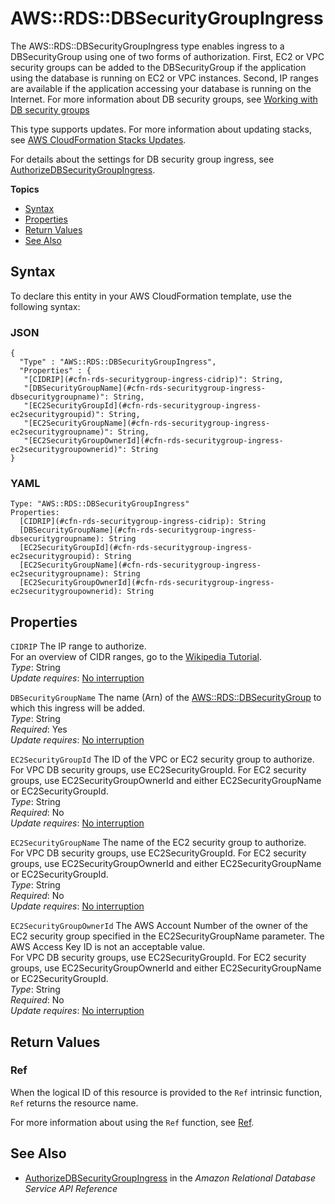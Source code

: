 # AWS::RDS::DBSecurityGroupIngress<a name="aws-resource-rds-security-group-ingress"></a>

The AWS::RDS::DBSecurityGroupIngress type enables ingress to a DBSecurityGroup using one of two forms of authorization\. First, EC2 or VPC security groups can be added to the DBSecurityGroup if the application using the database is running on EC2 or VPC instances\. Second, IP ranges are available if the application accessing your database is running on the Internet\. For more information about DB security groups, see [Working with DB security groups](http://docs.aws.amazon.com/AmazonRDS/latest/UserGuide/USER_WorkingWithSecurityGroups.html)

This type supports updates\. For more information about updating stacks, see [AWS CloudFormation Stacks Updates](using-cfn-updating-stacks.md)\.

For details about the settings for DB security group ingress, see [AuthorizeDBSecurityGroupIngress](http://docs.aws.amazon.com/AmazonRDS/latest/APIReference/API_AuthorizeDBSecurityGroupIngress.html)\.

**Topics**
+ [Syntax](#aws-resource-rds-dbsecuritygroupingress-syntax)
+ [Properties](#cfn-rds-securitygroup-ingress-properties)
+ [Return Values](#w3ab2c21c10d972c15)
+ [See Also](#w3ab2c21c10d972c17)

## Syntax<a name="aws-resource-rds-dbsecuritygroupingress-syntax"></a>

To declare this entity in your AWS CloudFormation template, use the following syntax:

### JSON<a name="aws-resource-rds-dbsecuritygroupingress-syntax.json"></a>

```
{
  "Type" : "AWS::RDS::DBSecurityGroupIngress",
  "Properties" : {
   "[CIDRIP](#cfn-rds-securitygroup-ingress-cidrip)": String,
   "[DBSecurityGroupName](#cfn-rds-securitygroup-ingress-dbsecuritygroupname)": String,
   "[EC2SecurityGroupId](#cfn-rds-securitygroup-ingress-ec2securitygroupid)": String,
   "[EC2SecurityGroupName](#cfn-rds-securitygroup-ingress-ec2securitygroupname)": String,
   "[EC2SecurityGroupOwnerId](#cfn-rds-securitygroup-ingress-ec2securitygroupownerid)": String
}
```

### YAML<a name="aws-resource-rds-dbsecuritygroupingress-syntax.yaml"></a>

```
Type: "AWS::RDS::DBSecurityGroupIngress"
Properties:  
  [CIDRIP](#cfn-rds-securitygroup-ingress-cidrip): String
  [DBSecurityGroupName](#cfn-rds-securitygroup-ingress-dbsecuritygroupname): String
  [EC2SecurityGroupId](#cfn-rds-securitygroup-ingress-ec2securitygroupid): String
  [EC2SecurityGroupName](#cfn-rds-securitygroup-ingress-ec2securitygroupname): String
  [EC2SecurityGroupOwnerId](#cfn-rds-securitygroup-ingress-ec2securitygroupownerid): String
```

## Properties<a name="cfn-rds-securitygroup-ingress-properties"></a>

`CIDRIP`  <a name="cfn-rds-securitygroup-ingress-cidrip"></a>
The IP range to authorize\.  
For an overview of CIDR ranges, go to the [Wikipedia Tutorial](http://en.wikipedia.org/wiki/Classless_Inter-Domain_Routing)\.  
*Type*: String  
*Update requires*: [No interruption](using-cfn-updating-stacks-update-behaviors.md#update-no-interrupt)

`DBSecurityGroupName`  <a name="cfn-rds-securitygroup-ingress-dbsecuritygroupname"></a>
The name \(Arn\) of the [AWS::RDS::DBSecurityGroup](aws-properties-rds-security-group.md) to which this ingress will be added\.  
*Type*: String  
*Required*: Yes  
*Update requires*: [No interruption](using-cfn-updating-stacks-update-behaviors.md#update-no-interrupt)

`EC2SecurityGroupId`  <a name="cfn-rds-securitygroup-ingress-ec2securitygroupid"></a>
The ID of the VPC or EC2 security group to authorize\.  
For VPC DB security groups, use EC2SecurityGroupId\. For EC2 security groups, use EC2SecurityGroupOwnerId and either EC2SecurityGroupName or EC2SecurityGroupId\.  
*Type*: String  
*Required*: No  
*Update requires*: [No interruption](using-cfn-updating-stacks-update-behaviors.md#update-no-interrupt)

`EC2SecurityGroupName`  <a name="cfn-rds-securitygroup-ingress-ec2securitygroupname"></a>
The name of the EC2 security group to authorize\.  
For VPC DB security groups, use EC2SecurityGroupId\. For EC2 security groups, use EC2SecurityGroupOwnerId and either EC2SecurityGroupName or EC2SecurityGroupId\.  
*Type*: String  
*Required*: No  
*Update requires*: [No interruption](using-cfn-updating-stacks-update-behaviors.md#update-no-interrupt)

`EC2SecurityGroupOwnerId`  <a name="cfn-rds-securitygroup-ingress-ec2securitygroupownerid"></a>
The AWS Account Number of the owner of the EC2 security group specified in the EC2SecurityGroupName parameter\. The AWS Access Key ID is not an acceptable value\.  
For VPC DB security groups, use EC2SecurityGroupId\. For EC2 security groups, use EC2SecurityGroupOwnerId and either EC2SecurityGroupName or EC2SecurityGroupId\.  
*Type*: String  
*Required*: No  
*Update requires*: [No interruption](using-cfn-updating-stacks-update-behaviors.md#update-no-interrupt)

## Return Values<a name="w3ab2c21c10d972c15"></a>

### Ref<a name="w3ab2c21c10d972c15b2"></a>

When the logical ID of this resource is provided to the `Ref` intrinsic function, `Ref` returns the resource name\.

For more information about using the `Ref` function, see [Ref](intrinsic-function-reference-ref.md)\.

## See Also<a name="w3ab2c21c10d972c17"></a>
+ [AuthorizeDBSecurityGroupIngress](http://docs.aws.amazon.com/AmazonRDS/latest/APIReference/API_AuthorizeDBSecurityGroupIngress.html) in the *Amazon Relational Database Service API Reference*
